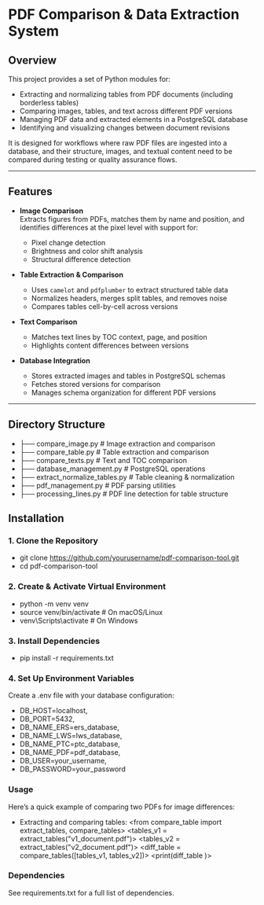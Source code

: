 # PDF Comparison & Data Extraction System

## Overview
This project provides a set of Python modules for:
- Extracting and normalizing tables from PDF documents (including borderless tables)
- Comparing images, tables, and text across different PDF versions
- Managing PDF data and extracted elements in a PostgreSQL database
- Identifying and visualizing changes between document revisions

It is designed for workflows where raw PDF files are ingested into a database, and their structure, images, and textual content need to be compared during testing or quality assurance flows.

---

## Features
- **Image Comparison**  
  Extracts figures from PDFs, matches them by name and position, and identifies differences at the pixel level with support for:
  - Pixel change detection
  - Brightness and color shift analysis
  - Structural difference detection

- **Table Extraction & Comparison**  
  - Uses `camelot` and `pdfplumber` to extract structured table data
  - Normalizes headers, merges split tables, and removes noise
  - Compares tables cell-by-cell across versions

- **Text Comparison**  
  - Matches text lines by TOC context, page, and position
  - Highlights content differences between versions

- **Database Integration**  
  - Stores extracted images and tables in PostgreSQL schemas
  - Fetches stored versions for comparison
  - Manages schema organization for different PDF versions

---

## Directory Structure
- ├── compare_image.py # Image extraction and comparison
- ├── compare_table.py # Table extraction and comparison
- ├── compare_texts.py # Text and TOC comparison
- ├── database_management.py # PostgreSQL operations
- ├── extract_normalize_tables.py # Table cleaning & normalization
- ├── pdf_management.py # PDF parsing utilities
- ├── processing_lines.py # PDF line detection for table structure


## Installation

### 1. Clone the Repository
- git clone https://github.com/yourusername/pdf-comparison-tool.git
- cd pdf-comparison-tool
### 2. Create & Activate Virtual Environment
- python -m venv venv
- source venv/bin/activate    # On macOS/Linux
- venv\Scripts\activate       # On Windows 

### 3. Install Dependencies
- pip install -r requirements.txt

### 4. Set Up Environment Variables
Create a .env file with your database configuration:

- DB_HOST=localhost, 
- DB_PORT=5432, 
- DB_NAME_ERS=ers_database, 
- DB_NAME_LWS=lws_database, 
- DB_NAME_PTC=ptc_database, 
- DB_NAME_PDF=pdf_database, 
- DB_USER=your_username, 
- DB_PASSWORD=your_password

### Usage
 Here’s a quick example of comparing two PDFs for image differences:

<from compare_image import convert_img_name>
<pdf_list = ["v1_document.pdf", "v2_document.pdf"]>
<conversion_map, images = convert_img_name(pdf_list)>
<print(conversion_map)>
 
 - Extracting and comparing tables:
<from compare_table import extract_tables, compare_tables>
<tables_v1 = extract_tables("v1_document.pdf")>
<tables_v2 = extract_tables("v2_document.pdf")>
<diff_table = compare_tables([tables_v1, tables_v2])>
<print(diff_table )> 

### Dependencies
See requirements.txt for a full list of dependencies.
